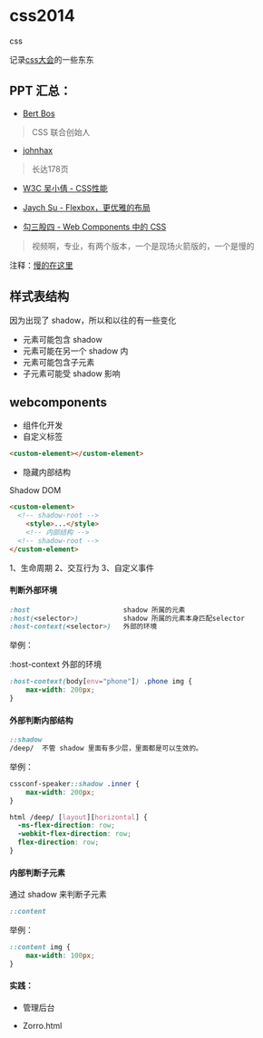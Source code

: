 # css2014
css

记录[css大会](http://css.w3ctech.com/)的一些东东

## PPT 汇总：

* [Bert Bos](http://www.w3.org/Talks/2015/0110-CSS-Beijing/all)

> CSS 联合创始人

* [johnhax](http://johnhax.net/2015/myth-of-css-frameworks/#1)

> 长达178页 

* [W3C 吴小倩 - CSS性能](http://www.w3.org/2015/Talks/0109-CSSConf-xq/)

* [Jaych Su - Flexbox，更优雅的布局](http://mp.weixin.qq.com/s?__biz=MjM5ODc4MjcyMA==&mid=204599828&idx=1&sn=c6781fb2e52c2c9b07236c84354d1e97#rd)

* [勾三股四 - Web Components 中的 CSS](http://www.tudou.com/programs/view/8bvwGHaL6T4/)

> 视频啊，专业，有两个版本，一个是现场火箭版的，一个是慢的

注释：[慢的在这里](http://www.tudou.com/programs/view/dz4aXjDFnLw/)


## 样式表结构

因为出现了 shadow，所以和以往的有一些变化

* 元素可能包含 shadow
* 元素可能在另一个 shadow 内
* 元素可能包含子元素
* 子元素可能受 shadow 影响

## webcomponents

* 组件化开发
* 自定义标签 

``` html
<custom-element></custom-element>
```

* 隐藏内部结构

Shadow DOM

``` html
<custom-element>
  <!-- shadow-root -->
    <style>...</style>
    <!-- 内部结构 -->
  <!-- shadow-root -->
</custom-element>
```

1、生命周期
2、交互行为
3、自定义事件

#### 判断外部环境

``` css
:host    					shadow 所属的元素
:host(<selector>)           shadow 所属的元素本身匹配selector
:host-context(<selector>)   外部的环境
```

举例：

:host-context 外部的环境

``` css
:host-context(body[env="phone"]) .phone img {
	max-width: 200px;
}
```




#### 外部判断内部结构

``` css
::shadow
/deep/  不管 shadow 里面有多少层，里面都是可以生效的。
```

举例：

``` css
cssconf-speaker::shadow .inner {
	max-width: 200px;
}
```

``` css
html /deep/ [layout][horizontal] {
  -ms-flex-direction: row;
  -webkit-flex-direction: row;
  flex-direction: row;
}
```


#### 内部判断子元素

通过 shadow 来判断子元素

``` css
::content
```

举例：

``` css
::content img {
	max-width: 100px;
}
```

#### 实践：

* 管理后台


* Zorro.html


